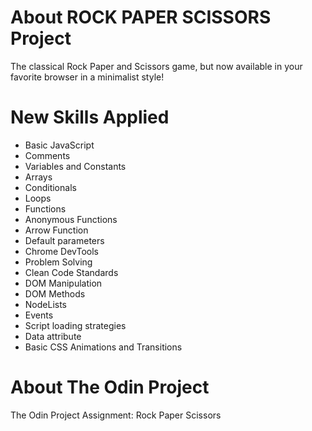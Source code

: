 # About ROCK PAPER SCISSORS Project

The classical Rock Paper and Scissors game, but now available in your favorite browser in a minimalist style!

# New Skills Applied

- Basic JavaScript
- Comments
- Variables and Constants
- Arrays
- Conditionals
- Loops
- Functions
- Anonymous Functions
- Arrow Function
- Default parameters
- Chrome DevTools
- Problem Solving
- Clean Code Standards
- DOM Manipulation
- DOM Methods
- NodeLists
- Events
- Script loading strategies
- Data attribute
- Basic CSS Animations and Transitions


# About The Odin Project

The Odin Project Assignment: Rock Paper Scissors
